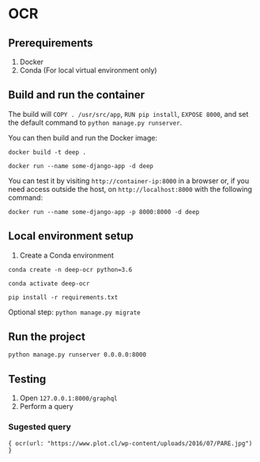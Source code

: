 # OCR

## Prerequirements

1. Docker
2. Conda (For local virtual environment only)

## Build and run the container

The build will `COPY . /usr/src/app`, `RUN pip install`, `EXPOSE 8000`, and set the default command to `python manage.py runserver`.

You can then build and run the Docker image:

`docker build -t deep .`

`docker run --name some-django-app -d deep`

You can test it by visiting `http://container-ip:8000` in a browser or, if you need access outside the host, on `http://localhost:8000` with the following command:

`docker run --name some-django-app -p 8000:8000 -d deep`

## Local environment setup

1. Create a Conda environment

`conda create -n deep-ocr python=3.6`

`conda activate deep-ocr`

`pip install -r requirements.txt`

Optional step: `python manage.py migrate`

## Run the project

`python manage.py runserver 0.0.0.0:8000`

## Testing

1. Open `127.0.0.1:8000/graphql`
2. Perform a query

### Sugested query
``
{
  ocr(url: "https://www.plot.cl/wp-content/uploads/2016/07/PARE.jpg")
}
``

